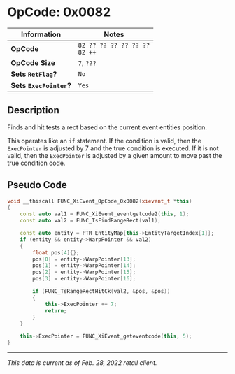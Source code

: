 # OpCode: 0x0082

| Information               | Notes |
|---                        |---    |
| **OpCode**                | `82 ?? ?? ?? ?? ?? ??` <br> `82 ++` |
| **OpCode Size**           | `7`, `???` |
| **Sets `RetFlag`?**       | `No`  |
| **Sets `ExecPointer`?**   | `Yes` |

## Description

Finds and hit tests a rect based on the current event entities position.

This operates like an `if` statement. If the condition is valid, then the `ExecPointer` is adjusted by 7 and the true condition is executed. If it is not valid, then the `ExecPointer` is adjusted by a given amount to move past the true condition code.

## Pseudo Code

```cpp
void __thiscall FUNC_XiEvent_OpCode_0x0082(xievent_t *this)
{
    const auto val1 = FUNC_XiEvent_eventgetcode2(this, 1);
    const auto val2 = FUNC_TsFindRangeRect(val1);

    const auto entity = PTR_EntityMap[this->EntityTargetIndex[1]];
    if (entity && entity->WarpPointer && val2)
    {
        float pos[4]{};
        pos[0] = entity->WarpPointer[13];
        pos[1] = entity->WarpPointer[14];
        pos[2] = entity->WarpPointer[15];
        pos[3] = entity->WarpPointer[16];

        if (FUNC_TsRangeRectHitCk(val2, &pos, &pos))
        {
            this->ExecPointer += 7;
            return;
        }
    }

    this->ExecPointer = FUNC_XiEvent_geteventcode(this, 5);
}
```

---

_This data is current as of Feb. 28, 2022 retail client._